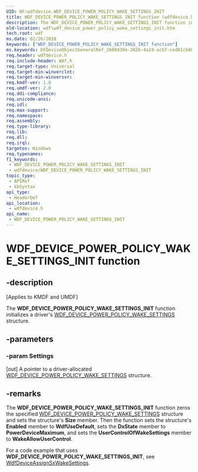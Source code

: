 ```yaml
---
UID: NF:wdfdevice.WDF_DEVICE_POWER_POLICY_WAKE_SETTINGS_INIT
title: WDF_DEVICE_POWER_POLICY_WAKE_SETTINGS_INIT function (wdfdevice.h)
description: The WDF_DEVICE_POWER_POLICY_WAKE_SETTINGS_INIT function initializes a driver's WDF_DEVICE_POWER_POLICY_WAKE_SETTINGS structure.
old-location: wdf\wdf_device_power_policy_wake_settings_init.htm
tech.root: wdf
ms.date: 02/26/2018
keywords: ["WDF_DEVICE_POWER_POLICY_WAKE_SETTINGS_INIT function"]
ms.keywords: DFDeviceObjectGeneralRef_2608d30e-282b-4a19-acb7-ced01cb6bc1a.xml, WDF_DEVICE_POWER_POLICY_WAKE_SETTINGS_INIT, WDF_DEVICE_POWER_POLICY_WAKE_SETTINGS_INIT function, kmdf.wdf_device_power_policy_wake_settings_init, wdf.wdf_device_power_policy_wake_settings_init, wdfdevice/WDF_DEVICE_POWER_POLICY_WAKE_SETTINGS_INIT
req.header: wdfdevice.h
req.include-header: Wdf.h
req.target-type: Universal
req.target-min-winverclnt: 
req.target-min-winversvr: 
req.kmdf-ver: 1.0
req.umdf-ver: 2.0
req.ddi-compliance: 
req.unicode-ansi: 
req.idl: 
req.max-support: 
req.namespace: 
req.assembly: 
req.type-library: 
req.lib: 
req.dll: 
req.irql: 
targetos: Windows
req.typenames: 
f1_keywords:
 - WDF_DEVICE_POWER_POLICY_WAKE_SETTINGS_INIT
 - wdfdevice/WDF_DEVICE_POWER_POLICY_WAKE_SETTINGS_INIT
topic_type:
 - APIRef
 - kbSyntax
api_type:
 - HeaderDef
api_location:
 - wdfdevice.h
api_name:
 - WDF_DEVICE_POWER_POLICY_WAKE_SETTINGS_INIT
---
```


# WDF_DEVICE_POWER_POLICY_WAKE_SETTINGS_INIT function


## -description

<p class="CCE_Message">[Applies to KMDF and UMDF]</p>

The <b>WDF_DEVICE_POWER_POLICY_WAKE_SETTINGS_INIT</b> function initializes a driver's <a href="/windows-hardware/drivers/ddi/wdfdevice/ns-wdfdevice-_wdf_device_power_policy_wake_settings">WDF_DEVICE_POWER_POLICY_WAKE_SETTINGS</a> structure.

## -parameters

### -param Settings 

[out]
A pointer to a driver-allocated <a href="/windows-hardware/drivers/ddi/wdfdevice/ns-wdfdevice-_wdf_device_power_policy_wake_settings">WDF_DEVICE_POWER_POLICY_WAKE_SETTINGS</a> structure.

## -remarks

The <b>WDF_DEVICE_POWER_POLICY_WAKE_SETTINGS_INIT</b> function zeros the specified <a href="/windows-hardware/drivers/ddi/wdfdevice/ns-wdfdevice-_wdf_device_power_policy_wake_settings">WDF_DEVICE_POWER_POLICY_WAKE_SETTINGS</a> structure and sets the structure's <b>Size</b> member. Then the function sets the structure's <b>Enabled</b> member to <b>WdfUseDefault</b>, sets the <b>DxState</b> member to <b>PowerDeviceMaximum</b>, and sets the <b>UserControlOfWakeSettings</b> member to <b>WakeAllowUserControl</b>.

For a code example that uses <b>WDF_DEVICE_POWER_POLICY_WAKE_SETTINGS_INIT</b>, see <a href="/windows-hardware/drivers/ddi/wdfdevice/nf-wdfdevice-wdfdeviceassignsxwakesettings">WdfDeviceAssignSxWakeSettings</a>.
